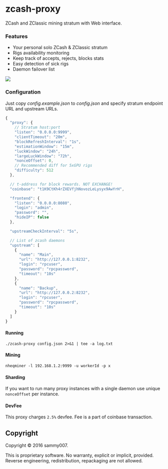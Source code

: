 # zcash-proxy

ZCash and ZClassic mining stratum with Web interface.

### Features

* Your personal solo ZCash & ZClassic stratum
* Rigs availability monitoring
* Keep track of accepts, rejects, blocks stats
* Easy detection of sick rigs
* Daemon failover list

![](https://cdn.pbrd.co/images/2chfdJzhD.png)

### Configuration

Just copy *config.example.json* to *config.json* and specify stratum endpoint URL and upstream URLs.

```javascript
{
  "proxy": {
    // Stratum host:port
    "listen": "0.0.0.0:9999",
    "clientTimeout": "20m",
    "blockRefreshInterval": "1s",
    "estimationWindow": "15m",
    "luckWindow": "24h",
    "largeLuckWindow": "72h",
    "nonceOffset": 0,
    // Recommended diff for 5xGPU rigs
    "difficulty": 512
  },

  // t-address for block rewards. NOT EXCHANGE!
  "coinbase": "t1K9CtKh4rZXEVfjhNovozLeLysyx9AwYrH",

  "frontend": {
    "listen": "0.0.0.0:8080",
    "login": "admin",
    "password": "",
    "hideIP": false
  },

  "upstreamCheckInterval": "5s",

  // List of zcash daemons
  "upstream": [
    {
      "name": "Main",
      "url": "http://127.0.0.1:8232",
      "login": "rpcuser",
      "password": "rpcpassword",
      "timeout": "10s"
    },
    {
      "name": "Backup",
      "url": "http://127.0.0.2:8232",
      "login": "rpcuser",
      "password": "rpcpassword",
      "timeout": "10s"
    }
  ]
}
```

#### Running

    ./zcash-proxy config.json 2>&1 | tee -a log.txt

#### Mining

    nheqminer -l 192.168.1.2:9999 -u workerId -p x

#### Sharding

If you want to run many proxy instances with a single daemon use unique `nonceOffset` per instance.

#### DevFee

This proxy charges `2.5%` devfee. Fee is a part of coinbase transaction.

## Copyright

Copyright &copy; 2016 sammy007.

This is proprietary software. No warranty, explicit or implicit, provided. Reverse engineering, redistribution, repackaging are not allowed.
